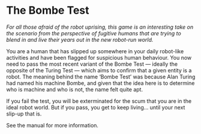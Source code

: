 # The Bombe Test

*For all those afraid of the robot uprising, this game is an interesting take on the scenario from the perspective of fugitive humans that are trying to blend in and live their years out in the new robot-run world.*

You are a human that has slipped up somewhere in your daily robot-like activities and have been flagged for suspicious human behaviour. You now need to pass the most recent variant of the Bombe Test — ideally the opposite of the Turing Test — which aims to confirm that a given entity is a robot. The meaning behind the name ‘Bombe Test’ was because Alan Turing had named his machine Bombe, and given that the idea here is to determine who is machine and who is not, the 
name felt quite apt. 

If you fail the test, you will be exterminated for the scum that you are in the ideal robot world. But if you pass, you get to keep living… until your next slip-up that is. 

See the manual for more information.
